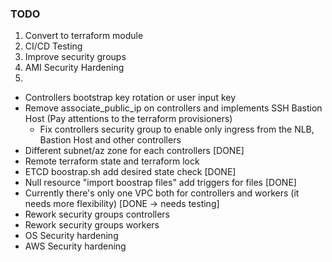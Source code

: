 ### TODO

1. Convert to terraform module
2. CI/CD Testing
3. Improve security groups
4. AMI Security Hardening
5. 
* Controllers bootstrap key rotation or user input key
* Remove associate_public_ip on controllers and implements SSH Bastion Host (Pay attentions to the terraform provisioners)
    * Fix controllers security group to enable only ingress from the NLB, Bastion Host and other controllers
* Different subnet/az zone for each controllers [DONE]
* Remote terraform state and terraform lock
* ETCD boostrap.sh add desired state check [DONE]
* Null resource "import boostrap files" add triggers for files [DONE]
* Currently there's only one VPC both for controllers and workers (it needs more flexibility) [DONE -> needs testing]
* Rework security groups controllers
* Rework security groups workers
* OS Security hardening
* AWS Security hardening
